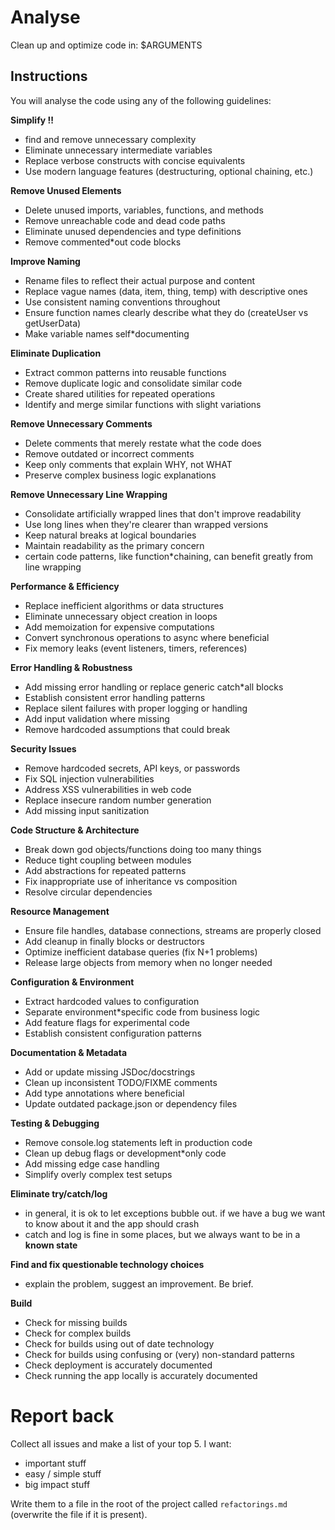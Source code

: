 # Analyse
Clean up and optimize code in: $ARGUMENTS

## Instructions

You will analyse the code using any of the following guidelines:

**Simplify !!**
 * find and remove unnecessary complexity
 * Eliminate unnecessary intermediate variables
 * Replace verbose constructs with concise equivalents
 * Use modern language features (destructuring, optional chaining, etc.)

**Remove Unused Elements**
 * Delete unused imports, variables, functions, and methods
 * Remove unreachable code and dead code paths
 * Eliminate unused dependencies and type definitions
 * Remove commented*out code blocks

**Improve Naming**
 * Rename files to reflect their actual purpose and content
 * Replace vague names (data, item, thing, temp) with descriptive ones
 * Use consistent naming conventions throughout
 * Ensure function names clearly describe what they do (createUser vs getUserData)
 * Make variable names self*documenting

**Eliminate Duplication**
 * Extract common patterns into reusable functions
 * Remove duplicate logic and consolidate similar code
 * Create shared utilities for repeated operations
 * Identify and merge similar functions with slight variations

**Remove Unnecessary Comments**
 * Delete comments that merely restate what the code does
 * Remove outdated or incorrect comments
 * Keep only comments that explain WHY, not WHAT
 * Preserve complex business logic explanations

**Remove Unnecessary Line Wrapping**
 * Consolidate artificially wrapped lines that don't improve readability
 * Use long lines when they're clearer than wrapped versions
 * Keep natural breaks at logical boundaries
 * Maintain readability as the primary concern
 * certain code patterns, like function*chaining, can benefit greatly from line wrapping

**Performance & Efficiency**
 * Replace inefficient algorithms or data structures
 * Eliminate unnecessary object creation in loops
 * Add memoization for expensive computations
 * Convert synchronous operations to async where beneficial
 * Fix memory leaks (event listeners, timers, references)

**Error Handling & Robustness**
 * Add missing error handling or replace generic catch*all blocks
 * Establish consistent error handling patterns
 * Replace silent failures with proper logging or handling
 * Add input validation where missing
 * Remove hardcoded assumptions that could break

**Security Issues**
 * Remove hardcoded secrets, API keys, or passwords
 * Fix SQL injection vulnerabilities
 * Address XSS vulnerabilities in web code
 * Replace insecure random number generation
 * Add missing input sanitization

**Code Structure & Architecture**
 * Break down god objects/functions doing too many things
 * Reduce tight coupling between modules
 * Add abstractions for repeated patterns
 * Fix inappropriate use of inheritance vs composition
 * Resolve circular dependencies

**Resource Management**
 * Ensure file handles, database connections, streams are properly closed
 * Add cleanup in finally blocks or destructors
 * Optimize inefficient database queries (fix N+1 problems)
 * Release large objects from memory when no longer needed
 
**Configuration & Environment**
 * Extract hardcoded values to configuration
 * Separate environment*specific code from business logic
 * Add feature flags for experimental code
 * Establish consistent configuration patterns

**Documentation & Metadata**
 * Add or update missing JSDoc/docstrings
 * Clean up inconsistent TODO/FIXME comments
 * Add type annotations where beneficial
 * Update outdated package.json or dependency files

**Testing & Debugging**
 * Remove console.log statements left in production code
 * Clean up debug flags or development*only code
 * Add missing edge case handling
 * Simplify overly complex test setups

**Eliminate try/catch/log**
 * in general, it is ok to let exceptions bubble out.  if we have a bug we want to know about it and the app should crash
 * catch and log is fine in some places, but we always want to be in a **known state**

**Find and fix questionable technology choices**
 * explain the problem, suggest an improvement. Be brief.

**Build**
 * Check for missing builds
 * Check for complex builds
 * Check for builds using out of date technology
 * Check for builds using confusing or (very) non-standard patterns
 * Check deployment is accurately documented
 * Check running the app locally is accurately documented

# Report back

Collect all issues and make a list of your top 5. I want:

 * important stuff
 * easy / simple stuff
 * big impact stuff  

Write them to a file in the root of the project called `refactorings.md` (overwrite the file if it is present).